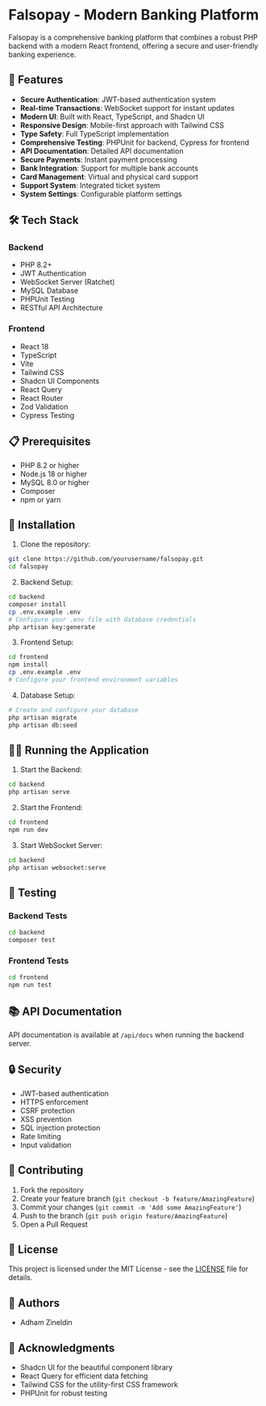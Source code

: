 # Falsopay - Modern Banking Platform

Falsopay is a comprehensive banking platform that combines a robust PHP backend with a modern React frontend, offering a secure and user-friendly banking experience.

## 🚀 Features

- **Secure Authentication**: JWT-based authentication system
- **Real-time Transactions**: WebSocket support for instant updates
- **Modern UI**: Built with React, TypeScript, and Shadcn UI
- **Responsive Design**: Mobile-first approach with Tailwind CSS
- **Type Safety**: Full TypeScript implementation
- **Comprehensive Testing**: PHPUnit for backend, Cypress for frontend
- **API Documentation**: Detailed API documentation
- **Secure Payments**: Instant payment processing
- **Bank Integration**: Support for multiple bank accounts
- **Card Management**: Virtual and physical card support
- **Support System**: Integrated ticket system
- **System Settings**: Configurable platform settings

## 🛠️ Tech Stack

### Backend
- PHP 8.2+
- JWT Authentication
- WebSocket Server (Ratchet)
- MySQL Database
- PHPUnit Testing
- RESTful API Architecture

### Frontend
- React 18
- TypeScript
- Vite
- Tailwind CSS
- Shadcn UI Components
- React Query
- React Router
- Zod Validation
- Cypress Testing

## 📋 Prerequisites

- PHP 8.2 or higher
- Node.js 18 or higher
- MySQL 8.0 or higher
- Composer
- npm or yarn

## 🚀 Installation

1. Clone the repository:
```bash
git clone https://github.com/yourusername/falsopay.git
cd falsopay
```

2. Backend Setup:
```bash
cd backend
composer install
cp .env.example .env
# Configure your .env file with database credentials
php artisan key:generate
```

3. Frontend Setup:
```bash
cd frontend
npm install
cp .env.example .env
# Configure your frontend environment variables
```

4. Database Setup:
```bash
# Create and configure your database
php artisan migrate
php artisan db:seed
```

## 🏃‍♂️ Running the Application

1. Start the Backend:
```bash
cd backend
php artisan serve
```

2. Start the Frontend:
```bash
cd frontend
npm run dev
```

3. Start WebSocket Server:
```bash
cd backend
php artisan websocket:serve
```

## 🧪 Testing

### Backend Tests
```bash
cd backend
composer test
```

### Frontend Tests
```bash
cd frontend
npm run test
```

## 📚 API Documentation

API documentation is available at `/api/docs` when running the backend server.

## 🔒 Security

- JWT-based authentication
- HTTPS enforcement
- CSRF protection
- XSS prevention
- SQL injection protection
- Rate limiting
- Input validation

## 🤝 Contributing

1. Fork the repository
2. Create your feature branch (`git checkout -b feature/AmazingFeature`)
3. Commit your changes (`git commit -m 'Add some AmazingFeature'`)
4. Push to the branch (`git push origin feature/AmazingFeature`)
5. Open a Pull Request

## 📝 License

This project is licensed under the MIT License - see the [LICENSE](LICENSE) file for details.

## 👥 Authors

- Adham Zineldin

## 🙏 Acknowledgments

- Shadcn UI for the beautiful component library
- React Query for efficient data fetching
- Tailwind CSS for the utility-first CSS framework
- PHPUnit for robust testing
